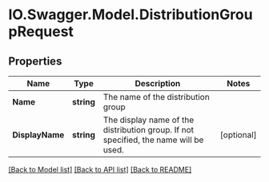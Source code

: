 # IO.Swagger.Model.DistributionGroupRequest
## Properties

Name | Type | Description | Notes
------------ | ------------- | ------------- | -------------
**Name** | **string** | The name of the distribution group | 
**DisplayName** | **string** | The display name of the distribution group. If not specified, the name will be used. | [optional] 

[[Back to Model list]](../README.md#documentation-for-models) [[Back to API list]](../README.md#documentation-for-api-endpoints) [[Back to README]](../README.md)

